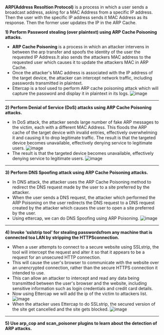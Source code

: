 **ARP(Address Resoltion Protocol)** is a process in which a user sends a broadcast address, asking for a MAC Address from a specific IP address. Then the user with the specific IP address sends it MAC Address as its response. Then the former user updates the IP in the ARP Cache.

**1) Perform Password stealing (over plaintext) using ARP Cache Poisoning attacks.**
- **ARP Cache Poisoning** is a process in which an attacker intervens in between the arp transfer and spoofs the identity of the user the requested IP Address.It also sends the attackers MAC address to the requested user which causes it to update the attackers MAC in ARP Cache.
- Once the attacker's MAC address is associated with the IP address of the target device, the attacker can intercept network traffic, including passwords transmitted in plaintext.
- Ettercap is a tool used to perform ARP cache poisoning attack which will capture the password and display it in plaintext in its logs.
![image](https://user-images.githubusercontent.com/65653010/227773728-ac69474c-3ead-4ffa-a6ce-76fc30a1d21f.png)
-------------------------------------------------------------------------------------------------------------------------------------------------------------------------------
**2) Perform Denial of Service (DoS) attacks using ARP Cache Poisoning attacks.**
- In DoS attack, the attacker sends large number of fake ARP messages to the victim, each with a different MAC Address. This floods the ARP cache of the target device with invalid entries, effectively overwhelming it and causing it to drop legitimate traffic. The result is that the targeted device becomes unavailable, effectively denying service to legitimate users.
![image](https://user-images.githubusercontent.com/65653010/227775269-47c9b34a-b5ce-4fa3-ba07-0fe439c15542.png)
- The result is that the targeted device becomes unavailable, effectively denying service to legitimate users.
![image](https://user-images.githubusercontent.com/65653010/227775284-3224daac-af9d-46d4-84de-eeb1ff9c7b83.png)
-------------------------------------------------------------------------------------------------------------------------------------------------------------------------------
**3) Perform DNS Spoofing attack using ARP Cache Poisoning attacks.** 
- In DNS attack, the attacker uses the ARP Cache Poisoning method to redirect the DNS request made by the user to a site preferred by the attacker. 
- When the user sends a DNS request, the attacker which performed the ARP Poisoning on the user redirects the DNS request to a DNS request created by the attacker which causes the user to open a site preferred by the user.
- Using ettercap, we can do DNS Spoofing using ARP Poisoning.
![image](https://user-images.githubusercontent.com/65653010/227776384-56f860d7-60b9-4511-92fe-48eae765e8e3.png)
-------------------------------------------------------------------------------------------------------------------------------------------------------------------------------
**4) Invoke ‘sslstrip tool’ for stealing passwordsfrom any machine that is connected toa LAN by stripping the HTTPSconnection.** 
- When a user attempts to connect to a secure website using SSLstrip, the tool will intercept the request and alter it so that it appears to be a request for an unsecured HTTP connection.
-  This will cause the user's browser to communicate with the website over an unencrypted connection, rather than the secure HTTPS connection it intended to use. 
-  This can allow an attacker to intercept and read any data being transmitted between the user's browser and the website, including sensitive information such as login credentials and credit card details.
-  Now using Ettercap we will add the ip of the victim to attackers list.
![image](https://user-images.githubusercontent.com/65653010/227987258-c8a273c9-8026-443e-acb3-f3a03dbd801f.png)
- When the attacker uses Ettercap to do SSLstrip, the secured version of the site get cancelled and the site gets blocked.
![image](https://user-images.githubusercontent.com/65653010/227987427-1833420c-b3eb-4860-b1c2-1eb903ba8f5e.png)
----------------------------------------------------------------------------------------------------------------------------------------------------------------------------
**5) Use arp_cop and scan_poisoner plugins to learn about the detection of ARP attacks.**


